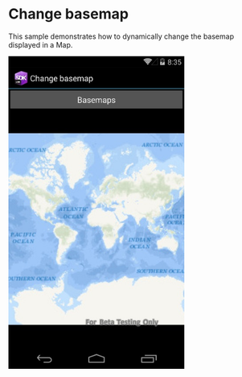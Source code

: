 # Change basemap

This sample demonstrates how to dynamically change the basemap displayed in a Map.

<img src="ChangeBasemap.jpg" width="350"/>



